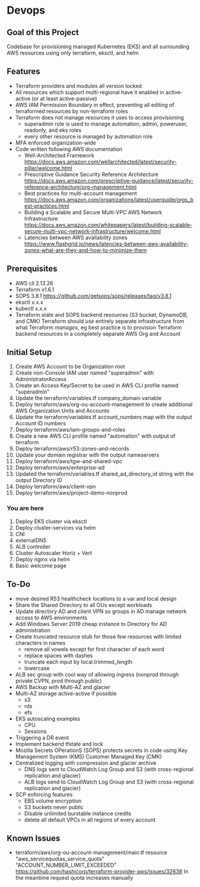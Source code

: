 # Devops

## Goal of this Project
Codebase for provisioning managed Kubernetes (EKS) and all surrounding AWS resources using only terraform, eksctl, and helm

## Features
- Terraform providers and modules all version locked
- All resources which support multi-regional have it enabled in active-active (or at least active-passive)
- AWS IAM Permission Boundary in effect, preventing all editing of terraformed resources by non-terraform roles
- Terraform does not manage resources it uses to access provisioning
  - superadmin role is used to manage automation, admin, poweruser, readonly, and eks roles
  - every other resource is managed by automation role
- MFA enforced organization-wide
- Code written following AWS documentation
  - Well-Architected Framework  https://docs.aws.amazon.com/wellarchitected/latest/security-pillar/welcome.html
  - Prescriptive Guidance Security Reference Architecture https://docs.aws.amazon.com/prescriptive-guidance/latest/security-reference-architecture/org-management.html
  - Best practices for multi-account management https://docs.aws.amazon.com/organizations/latest/userguide/orgs_best-practices.html
  - Building a Scalable and Secure Multi-VPC AWS Network Infrastructure https://docs.aws.amazon.com/whitepapers/latest/building-scalable-secure-multi-vpc-network-infrastructure/welcome.html
  - Latencies between AWS availability zones https://www.flashgrid.io/news/latencies-between-aws-availability-zones-what-are-they-and-how-to-minimize-them

## Prerequisites
- AWS cli 2.13.26
- Terraform v1.6.1
- SOPS 3.8.1  https://github.com/getsops/sops/releases/tag/v3.8.1
- eksctl x.x.x
- kubectl x.x.x
- Terraform state and SOPS backend resources (S3 bucket, DynamoDB, and CMK)
  Terraform should _use_ entirely separate infrastructure from what Terraform _manages_, eg best practice is to provision Terraform backend resources in a completely separate AWS Org and Account

## Initial Setup
1. Create AWS Account to be Organization root
1. Create non-Console IAM user named "superadmin" with AdministratorAccess
  1. Create an Access Key/Secret to be used in AWS CLI profile named "superadmin"
  1. Update the terraform/variables.tf company_domain variable
1. Deploy terraform/aws/org-ou-account-management to create additional AWS Organization Units and Accounts
  1. Update the terraform/variables.tf account_numbers map with the output Account ID numbers
1. Deploy terraform/aws/iam-groups-and-roles
  1. Create a new AWS CLI profile named "automation" with output of terraform
1. Deploy terraform/aws/r53-zones-and-records
  1. Update your domain registrar with the output nameservers
1. Deploy terraform/aws/tgw-and-shared-vpc
1. Deploy terraform/aws/enterprise-ad
  1. Updated the terraform/variables.tf shared_ad_directory_id string with the output Directory ID
1. Deploy terraform/aws/client-vpn
1. Deploy terraform/aws/project-demo-nonprod
### You are here
<!-- 1. Deploy terraform/aws/project-demo-prod -->
1. Deploy EKS cluster via eksctl
1. Deploy cluster-services via helm
  1. CNI
  1. externalDNS
  1. ALB controller
  1. Cluster Autoscaler Horiz + Vert
1. Deploy nginx via helm
  1. Basic welcome page

## To-Do
- move desired R53 healthcheck locations to a var and local design
- Share the Shared Directory to all OUs except workloads
- Update directory AD and client VPN so groups in AD manage network access  to AWS environments
- Add Windows Server 2019 cheap instance to Directory for AD administration
- Create truncated resource stub for those few resources with limited characters in names
  - remove all vowels except for first character of each word
  - replace spaces with dashes
  - truncate each input by local.trimmed_length
  - lowercase
- ALB sec group with cool way of allowing ingress (nonprod through private CVPN, prod through public)
- AWS Backup with Multi-AZ and glacier
- Multi-AZ storage active-active if possible
  - s3
  - rds
  - efs
- EKS autoscaling examples
  - CPU
  - Sessions
- Triggering a DR event
- Implement backend tfstate and lock
- Mozilla Secrets OPerationS (SOPS) protects secrets in code using Key Management System (KMS) Customer Managed Key (CMK)
- Centralized logging with compression and glacier archive
  - DNS logs sent to CloudWatch Log Group and S3 (with cross-regional replication and glacier)
  - ALB logs send to CloudWatch Log Group and S3 (with cross-regional replication and glacier)
- SCP enforcing features
  - EBS volume encryption
  - S3 buckets never public
  - Disable unlimited burstable instance credits
  - delete all default VPCs in all regions of every account

## Known Issues
- terraform/aws/org-ou-account-management/main.tf
  resource "aws_servicequotas_service_quota" "ACCOUNT_NUMBER_LIMIT_EXCEEDED"
  https://github.com/hashicorp/terraform-provider-aws/issues/32638
  In the meantime request quota increases manually
